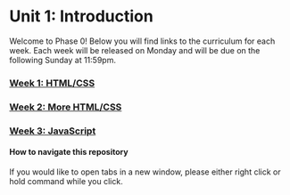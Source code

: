 # Unit 1: Introduction

Welcome to Phase 0! Below you will find links to the curriculum for each week. Each week will be released on Monday and will be due on the following Sunday at 11:59pm.

### [Week 1: HTML/CSS](week_1)
### [Week 2: More HTML/CSS](week_2)
### [Week 3: JavaScript](week_3)

#### How to navigate this repository
If you would like to open tabs in a new window, please either right click or hold command while you click. 

